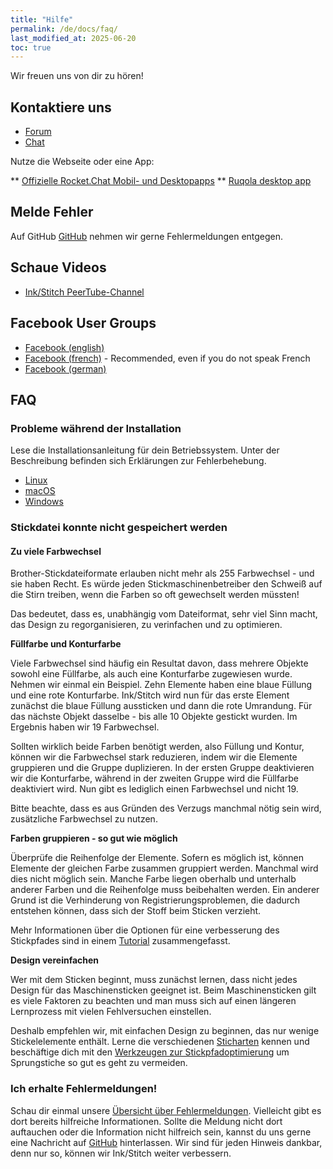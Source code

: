 ```yaml
---
title: "Hilfe"
permalink: /de/docs/faq/
last_modified_at: 2025-06-20
toc: true
---
```

Wir freuen uns von dir zu hören!

## Kontaktiere uns

* [Forum](https://inkscape.org/forums/embroidery/)
* [Chat](https://chat.inkscape.org/channel/inkstitch)

Nutze die Webseite oder eine App:

** [Offizielle Rocket.Chat Mobil- und Desktopapps](https://www.rocket.chat/download-apps)
** [Ruqola desktop app](https://apps.kde.org/ruqola/)


## Melde Fehler

Auf GitHub [GitHub](https://github.com/inkstitch/inkstitch/issues) nehmen wir gerne Fehlermeldungen entgegen.

## Schaue Videos

* [Ink/Stitch PeerTube-Channel](https://www.diode.zone/a/inkstitch)

## Facebook User Groups

* [Facebook (english)](https://www.facebook.com/groups/inkstitch/)
* [Facebook (french)](https://www.facebook.com/groups/inkstitchfrance/) - Recommended, even if you do not speak French
* [Facebook (german)](https://www.facebook.com/groups/inkstitchdeutsch/)

## FAQ

### Probleme während der Installation

Lese die Installationsanleitung für dein Betriebssystem. Unter der Beschreibung befinden sich Erklärungen zur Fehlerbehebung.

* <i class="fab fa-linux"></i> [Linux](/de/docs/install-linux/)
* <i class="fab fa-apple"></i> [macOS](/de/docs/install-macos/)
* <i class="fab fa-windows"></i> [Windows](/de/docs/install-windows/)

### Stickdatei konnte nicht gespeichert werden

#### Zu viele Farbwechsel

Brother-Stickdateiformate erlauben nicht mehr als 255 Farbwechsel - und sie haben Recht.
Es würde jeden Stickmaschinenbetreiber den Schweiß auf die Stirn treiben, wenn die Farben so oft gewechselt werden müssten!

Das bedeutet, dass es, unabhängig vom Dateiformat, sehr viel Sinn macht, das Design zu regorganisieren, zu verinfachen und zu optimieren.

**Füllfarbe und Konturfarbe**

Viele Farbwechsel sind häufig ein Resultat davon, dass mehrere Objekte sowohl eine Füllfarbe, als auch eine Konturfarbe zugewiesen wurde.
Nehmen wir einmal ein Beispiel. Zehn Elemente haben eine blaue Füllung und eine rote Konturfarbe.
Ink/Stitch wird nun für das erste Element zunächst die blaue Füllung aussticken und dann die rote Umrandung.
Für das nächste Objekt dasselbe - bis alle 10 Objekte gestickt wurden. Im Ergebnis haben wir 19 Farbwechsel.

Sollten wirklich beide Farben benötigt werden, also Füllung und Kontur, können wir die Farbwechsel stark reduzieren, indem wir die Elemente gruppieren und die Gruppe duplizieren.
In der ersten Gruppe deaktivieren wir die Konturfarbe, während in der zweiten Gruppe wird die Füllfarbe deaktiviert wird. Nun gibt es lediglich einen Farbwechsel und nicht 19.

Bitte beachte, dass es aus Gründen des Verzugs manchmal nötig sein wird, zusätzliche Farbwechsel zu nutzen.

**Farben gruppieren - so gut wie möglich**

Überprüfe die Reihenfolge der Elemente. Sofern es möglich ist, können Elemente der gleichen Farbe zusammen gruppiert werden. Manchmal wird dies nicht möglich sein.
Manche Farbe liegen oberhalb und unterhalb anderer Farben und die Reihenfolge muss beibehalten werden.
Ein anderer Grund ist die Verhinderung von Registrierungsproblemen, die dadurch entstehen können, dass sich der Stoff beim Sticken verzieht.

Mehr Informationen über die Optionen für eine verbesserung des Stickpfades sind in einem [Tutorial](/de/tutorials/routing/) zusammengefasst.

**Design vereinfachen**

Wer mit dem Sticken beginnt, muss zunächst lernen, dass nicht jedes Design für das Maschinensticken geeignet ist.
Beim Maschinensticken gilt es viele Faktoren zu beachten und man muss sich auf einen längeren Lernprozess mit vielen Fehlversuchen einstellen.

Deshalb empfehlen wir, mit einfachen Design zu beginnen, das nur wenige Stickelelemente enthält.
Lerne die verschiedenen [Sticharten](/de/docs/stitch-library/) kennen und beschäftige dich mit den [Werkzeugen zur Stickpfadoptimierung](/de/tutorials/routing/) um Sprungstiche so gut es geht zu vermeiden.

### Ich erhalte Fehlermeldungen!

Schau dir einmal unsere [Übersicht über Fehlermeldungen](/de/docs/error-messages). Vielleicht gibt es dort bereits hilfreiche Informationen.
Sollte die Meldung nicht dort auftauchen oder die Information nicht hilfreich sein, kannst du uns gerne eine Nachricht auf [GitHub](https://github.com/inkstitch/inkstitch/issues) hinterlassen. Wir sind für jeden Hinweis dankbar, denn nur so, können wir Ink/Stitch weiter verbessern.
